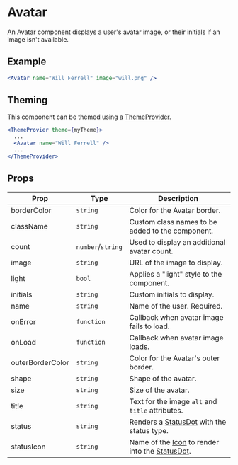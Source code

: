 # Avatar

An Avatar component displays a user's avatar image, or their initials if an image isn't available.

## Example

```jsx
<Avatar name="Will Ferrell" image="will.png" />
```

## Theming

This component can be themed using a [ThemeProvider](../styled).

```jsx
<ThemeProvier theme={myTheme}>
  ...
  <Avatar name="Will Ferrell" />
  ...
</ThemeProvider>
```

## Props

| Prop             | Type              | Description                                                               |
| ---------------- | ----------------- | ------------------------------------------------------------------------- |
| borderColor      | `string`          | Color for the Avatar border.                                              |
| className        | `string`          | Custom class names to be added to the component.                          |
| count            | `number`/`string` | Used to display an additional avatar count.                               |
| image            | `string`          | URL of the image to display.                                              |
| light            | `bool`            | Applies a "light" style to the component.                                 |
| initials         | `string`          | Custom initials to display.                                               |
| name             | `string`          | Name of the user. Required.                                               |
| onError          | `function`        | Callback when avatar image fails to load.                                 |
| onLoad           | `function`        | Callback when avatar image loads.                                         |
| outerBorderColor | `string`          | Color for the Avatar's outer border.                                      |
| shape            | `string`          | Shape of the avatar.                                                      |
| size             | `string`          | Size of the avatar.                                                       |
| title            | `string`          | Text for the image `alt` and `title` attributes.                          |
| status           | `string`          | Renders a [StatusDot](../StatusDot) with the status type.                 |
| statusIcon       | `string`          | Name of the [Icon](../Icon) to render into the [StatusDot](../StatusDot). |
